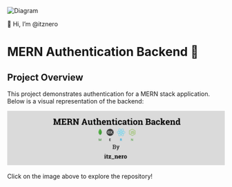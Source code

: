 ![Diagram](Clean_Modern_Personal_LinkedIn_Banner.png)

👋 Hi, I’m @itznero


# MERN Authentication Backend 🚀

## Project Overview
This project demonstrates authentication for a MERN stack application. Below is a visual representation of the backend:

[![Auth Backend](https://raw.githubusercontent.com/neroIJN/MERN-Authentication/main/Auth_Backend.jpg)](https://github.com/neroIJN/MERN-Authentication/tree/main)


Click on the image above to explore the repository!





<!---
neroIJN/neroIJN is a ✨ special ✨ repository because its `README.md` (this file) appears on your GitHub profile.
You can click the Preview link to take a look at your changes.


